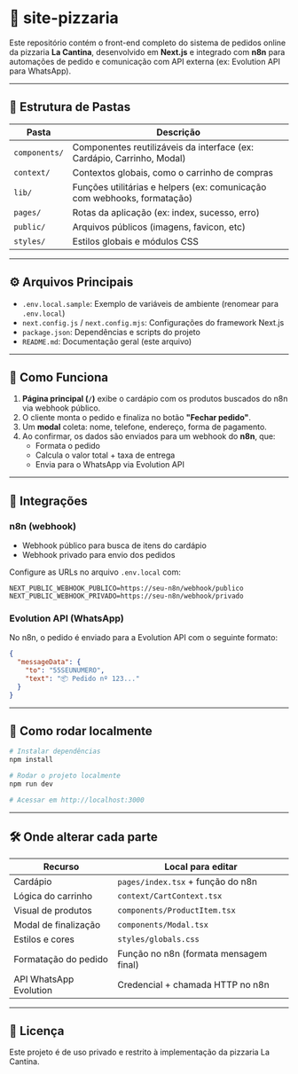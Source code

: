 
# 🍕 site-pizzaria

Este repositório contém o front-end completo do sistema de pedidos online da pizzaria **La Cantina**, desenvolvido em **Next.js** e integrado com **n8n** para automações de pedido e comunicação com API externa (ex: Evolution API para WhatsApp).

---

## 📂 Estrutura de Pastas

| Pasta        | Descrição |
|--------------|-----------|
| `components/` | Componentes reutilizáveis da interface (ex: Cardápio, Carrinho, Modal) |
| `context/`    | Contextos globais, como o carrinho de compras |
| `lib/`        | Funções utilitárias e helpers (ex: comunicação com webhooks, formatação) |
| `pages/`      | Rotas da aplicação (ex: index, sucesso, erro) |
| `public/`     | Arquivos públicos (imagens, favicon, etc) |
| `styles/`     | Estilos globais e módulos CSS |

---

## ⚙️ Arquivos Principais

- `.env.local.sample`: Exemplo de variáveis de ambiente (renomear para `.env.local`)
- `next.config.js` / `next.config.mjs`: Configurações do framework Next.js
- `package.json`: Dependências e scripts do projeto
- `README.md`: Documentação geral (este arquivo)

---

## 🧠 Como Funciona

1. **Página principal (`/`)** exibe o cardápio com os produtos buscados do n8n via webhook público.
2. O cliente monta o pedido e finaliza no botão **"Fechar pedido"**.
3. Um **modal** coleta: nome, telefone, endereço, forma de pagamento.
4. Ao confirmar, os dados são enviados para um webhook do **n8n**, que:
   - Formata o pedido
   - Calcula o valor total + taxa de entrega
   - Envia para o WhatsApp via Evolution API

---

## 🔐 Integrações

### n8n (webhook)
- Webhook público para busca de itens do cardápio
- Webhook privado para envio dos pedidos

Configure as URLs no arquivo `.env.local` com:

```
NEXT_PUBLIC_WEBHOOK_PUBLICO=https://seu-n8n/webhook/publico
NEXT_PUBLIC_WEBHOOK_PRIVADO=https://seu-n8n/webhook/privado
```

### Evolution API (WhatsApp)
No n8n, o pedido é enviado para a Evolution API com o seguinte formato:

```json
{
  "messageData": {
    "to": "55SEUNUMERO",
    "text": "📦 Pedido nº 123..."
  }
}
```

---

## 🔧 Como rodar localmente

```bash
# Instalar dependências
npm install

# Rodar o projeto localmente
npm run dev

# Acessar em http://localhost:3000
```

---

## 🛠 Onde alterar cada parte

| Recurso                  | Local para editar                      |
|--------------------------|----------------------------------------|
| Cardápio                 | `pages/index.tsx` + função do n8n     |
| Lógica do carrinho       | `context/CartContext.tsx`              |
| Visual de produtos       | `components/ProductItem.tsx`           |
| Modal de finalização     | `components/Modal.tsx`                 |
| Estilos e cores          | `styles/globals.css`                  |
| Formatação do pedido     | Função no n8n (formata mensagem final) |
| API WhatsApp Evolution   | Credencial + chamada HTTP no n8n       |

---

## 📄 Licença

Este projeto é de uso privado e restrito à implementação da pizzaria La Cantina.
